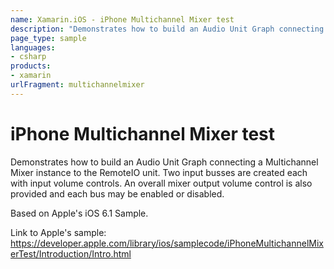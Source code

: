 ```yaml
---
name: Xamarin.iOS - iPhone Multichannel Mixer test
description: "Demonstrates how to build an Audio Unit Graph connecting a Multichannel Mixer instance to the RemoteIO unit. Two input busses are created #ios6"
page_type: sample
languages:
- csharp
products:
- xamarin
urlFragment: multichannelmixer
---
```

# iPhone Multichannel Mixer test

Demonstrates how to build an Audio Unit Graph connecting a Multichannel Mixer instance to the RemoteIO unit. Two input busses are created each with input volume controls. An overall mixer output volume control is also provided and each bus may be enabled or disabled.

Based on Apple's iOS 6.1 Sample.

Link to Apple's sample: https://developer.apple.com/library/ios/samplecode/iPhoneMultichannelMixerTest/Introduction/Intro.html